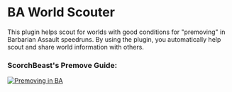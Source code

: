 # BA World Scouter

This plugin helps scout for worlds with good conditions for "premoving" in Barbarian Assault speedruns. By using the plugin, you automatically help scout and share world information with others.

### ScorchBeast's Premove Guide:
[![Premoving in BA](https://img.youtube.com/vi/hPBv1qefMGM/0.jpg)](https://www.youtube.com/watch?v=hPBv1qefMGM)
